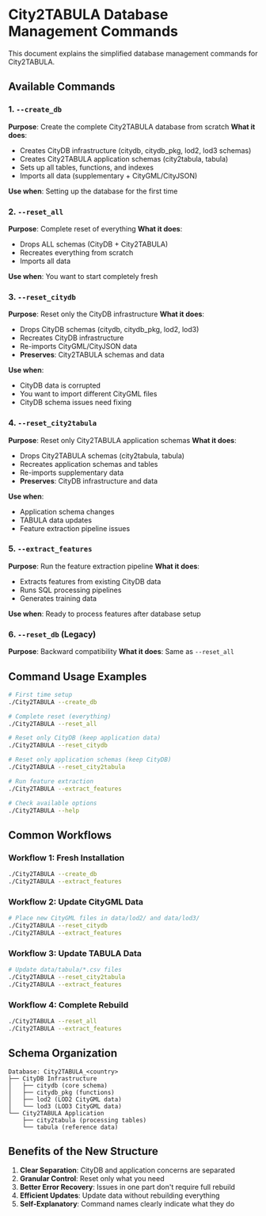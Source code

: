 # City2TABULA Database Management Commands

This document explains the simplified database management commands for City2TABULA.

## Available Commands

### 1. `--create_db`
**Purpose**: Create the complete City2TABULA database from scratch
**What it does**:
- Creates CityDB infrastructure (citydb, citydb_pkg, lod2, lod3 schemas)
- Creates City2TABULA application schemas (city2tabula, tabula)
- Sets up all tables, functions, and indexes
- Imports all data (supplementary + CityGML/CityJSON)

**Use when**: Setting up the database for the first time

### 2. `--reset_all`
**Purpose**: Complete reset of everything
**What it does**:
- Drops ALL schemas (CityDB + City2TABULA)
- Recreates everything from scratch
- Imports all data

**Use when**: You want to start completely fresh

### 3. `--reset_citydb`
**Purpose**: Reset only the CityDB infrastructure
**What it does**:
- Drops CityDB schemas (citydb, citydb_pkg, lod2, lod3)
- Recreates CityDB infrastructure
- Re-imports CityGML/CityJSON data
- **Preserves**: City2TABULA schemas and data

**Use when**:
- CityDB data is corrupted
- You want to import different CityGML files
- CityDB schema issues need fixing

### 4. `--reset_city2tabula`
**Purpose**: Reset only City2TABULA application schemas
**What it does**:
- Drops City2TABULA schemas (city2tabula, tabula)
- Recreates application schemas and tables
- Re-imports supplementary data
- **Preserves**: CityDB infrastructure and data

**Use when**:
- Application schema changes
- TABULA data updates
- Feature extraction pipeline issues

### 5. `--extract_features`
**Purpose**: Run the feature extraction pipeline
**What it does**:
- Extracts features from existing CityDB data
- Runs SQL processing pipelines
- Generates training data

**Use when**: Ready to process features after database setup

### 6. `--reset_db` (Legacy)
**Purpose**: Backward compatibility
**What it does**: Same as `--reset_all`

## Command Usage Examples

```bash
# First time setup
./City2TABULA --create_db

# Complete reset (everything)
./City2TABULA --reset_all

# Reset only CityDB (keep application data)
./City2TABULA --reset_citydb

# Reset only application schemas (keep CityDB)
./City2TABULA --reset_city2tabula

# Run feature extraction
./City2TABULA --extract_features

# Check available options
./City2TABULA --help
```

## Common Workflows

### Workflow 1: Fresh Installation
```bash
./City2TABULA --create_db
./City2TABULA --extract_features
```

### Workflow 2: Update CityGML Data
```bash
# Place new CityGML files in data/lod2/ and data/lod3/
./City2TABULA --reset_citydb
./City2TABULA --extract_features
```

### Workflow 3: Update TABULA Data
```bash
# Update data/tabula/*.csv files
./City2TABULA --reset_city2tabula
./City2TABULA --extract_features
```

### Workflow 4: Complete Rebuild
```bash
./City2TABULA --reset_all
./City2TABULA --extract_features
```

## Schema Organization

```
Database: City2TABULA_<country>
├── CityDB Infrastructure
│   ├── citydb (core schema)
│   ├── citydb_pkg (functions)
│   ├── lod2 (LOD2 CityGML data)
│   └── lod3 (LOD3 CityGML data)
└── City2TABULA Application
    ├── city2tabula (processing tables)
    └── tabula (reference data)
```

## Benefits of the New Structure

1. **Clear Separation**: CityDB and application concerns are separated
2. **Granular Control**: Reset only what you need
3. **Better Error Recovery**: Issues in one part don't require full rebuild
4. **Efficient Updates**: Update data without rebuilding everything
5. **Self-Explanatory**: Command names clearly indicate what they do
